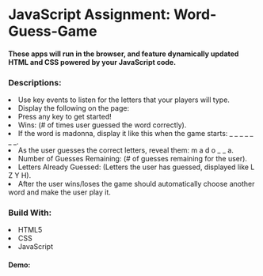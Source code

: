 <h1>JavaScript Assignment: Word-Guess-Game</h1>
<h4>These apps will run in the browser, and feature dynamically updated HTML and CSS powered by your JavaScript code.</h4>

<h3>Descriptions:</h3>
<li>Use key events to listen for the letters that your players will type.
<li>Display the following on the page:
<li>Press any key to get started!
<li>Wins: (# of times user guessed the word correctly).


<li>If the word is madonna, display it like this when the game starts: _ _ _ _ _ _ _.
<li>As the user guesses the correct letters, reveal them: m a d o _  _ a.

<li>Number of Guesses Remaining: (# of guesses remaining for the user).
<li>Letters Already Guessed: (Letters the user has guessed, displayed like L Z Y H).
<li>After the user wins/loses the game should automatically choose another word and make the user play it.

<h3>Build With: </h3>
<li>HTML5
<li>CSS
 <li>JavaScript
   
   <h4>Demo:</h4>
